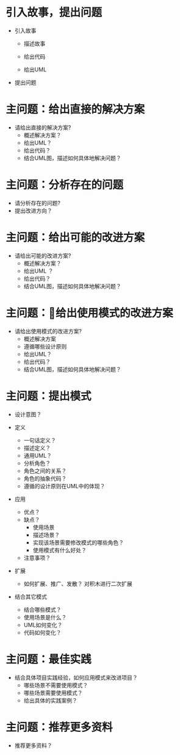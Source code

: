 # 引入故事，提出问题

- 引入故事
    - 描述故事
    - 给出代码

    - 给出UML

- 提出问题



# 主问题：给出直接的解决方案

- 请给出直接的解决方案?
    - 概述解决方案？
    - 给出UML？
    - 给出代码？
    - 结合UML图，描述如何具体地解决问题？


# 主问题：分析存在的问题

- 请分析存在的问题?
- 提出改进方向？


# 主问题：给出可能的改进方案

- 请给出可能的改进方案?
    - 概述解决方案？
    - 给出UML ？
    - 给出代码？
    - 结合UML图，描述如何具体地解决问题？



# 主问题：给出使用模式的改进方案

- 请给出使用模式的改进方案?
    - 概述解决方案
    - 遵循哪些设计原则
    - 给出UML？
    - 给出代码？
    - 结合UML图，描述如何具体地解决问题？

# 主问题：提出模式


- 设计意图？
- 定义
    - 一句话定义？
    - 描述定义？
    - 通用UML？
    - 分析角色？
    - 角色之间的关系？
    - 角色的抽象代码？
    - 遵循的设计原则在UML中的体现？


- 应用
    - 优点？
    - 缺点？
        - 使用场景
        - 描述场景？
        - 实现该场景需要修改模式的哪些角色？
        - 使用模式有什么好处？
    - 注意事项？

- 扩展
    - 如何扩展、推广、发散？
    对积木进行二次扩展



- 结合其它模式
    - 结合哪些模式？
    - 使用场景是什么？
    - UML如何变化？
    - 代码如何变化？


# 主问题：最佳实践

- 结合具体项目实践经验，如何应用模式来改进项目？
    - 哪些场景不需要使用模式？
    - 哪些场景需要使用模式？
    - 给出具体的实践案例？


# 主问题：推荐更多资料

- 推荐更多资料？
